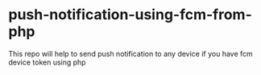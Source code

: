 # push-notification-using-fcm-from-php
This repo will help to send push notification to any device if you have fcm device token using php
